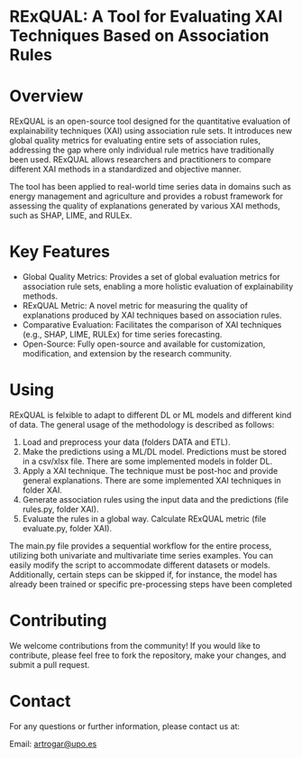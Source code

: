 # RExQUAL: A Tool for Evaluating XAI Techniques Based on Association Rules

# Overview

RExQUAL is an open-source tool designed for the quantitative evaluation of explainability techniques (XAI) using association rule sets. It introduces new global quality metrics for evaluating entire sets of association rules, addressing the gap where only individual rule metrics have traditionally been used. RExQUAL allows researchers and practitioners to compare different XAI methods in a standardized and objective manner.

The tool has been applied to real-world time series data in domains such as energy management and agriculture and provides a robust framework for assessing the quality of explanations generated by various XAI methods, such as SHAP, LIME, and RULEx.

# Key Features

- Global Quality Metrics: Provides a set of global evaluation metrics for association rule sets, enabling a more holistic evaluation of explainability methods.
- RExQUAL Metric: A novel metric for measuring the quality of explanations produced by XAI techniques based on association rules.
- Comparative Evaluation: Facilitates the comparison of XAI techniques (e.g., SHAP, LIME, RULEx) for time series forecasting.
- Open-Source: Fully open-source and available for customization, modification, and extension by the research community.


# Using

RExQUAL is felxible to adapt to different DL or ML models and different kind of data. The general usage of the methodology is described as follows:
1. Load and preprocess your data (folders DATA and ETL).
2. Make the predictions using a ML/DL model. Predictions must be stored in a csv/xlsx file. There are some implemented models in folder DL.
3. Apply a XAI technique. The technique must be post-hoc and provide general explanations. There are some implemented XAI techniques in folder XAI.
4. Generate association rules using the input data and the predictions (file rules.py, folder XAI).
5. Evaluate the rules in a global way. Calculate RExQUAL metric (file evaluate.py, folder XAI).

The main.py file provides a sequential workflow for the entire process, utilizing both univariate and multivariate time series examples. 
You can easily modify the script to accommodate different datasets or models. Additionally, certain steps can be skipped if, for instance, the model has already been trained or specific pre-processing steps have been completed

# Contributing

We welcome contributions from the community! If you would like to contribute, please feel free to fork the repository, make your changes, and submit a pull request.

# Contact

For any questions or further information, please contact us at:

Email: artrogar@upo.es

